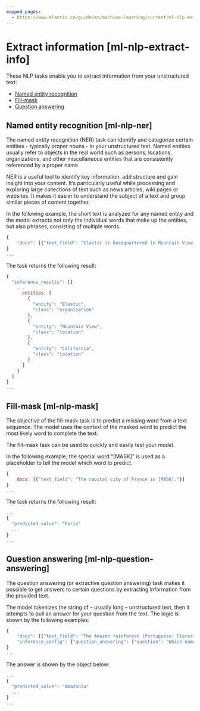 ```yaml
---
mapped_pages:
  - https://www.elastic.co/guide/en/machine-learning/current/ml-nlp-extract-info.html
---
```


# Extract information [ml-nlp-extract-info]

These NLP tasks enable you to extract information from your unstructured text:

* [Named entity recognition](#ml-nlp-ner)
* [Fill-mask](#ml-nlp-mask)
* [Question answering](#ml-nlp-question-answering)


## Named entity recognition [ml-nlp-ner] 

The named entity recognition (NER) task can identify and categorize certain entities - typically proper nouns - in your unstructured text. Named entities usually refer to objects in the real world such as persons, locations, organizations, and other miscellaneous entities that are consistently referenced by a proper name.

NER is a useful tool to identify key information, add structure and gain insight into your content. It’s particularly useful while processing and exploring large collections of text such as news articles, wiki pages or websites. It makes it easier to understand the subject of a text and group similar pieces of content together.

In the following example, the short text is analyzed for any named entity and the model extracts not only the individual words that make up the entities, but also phrases, consisting of multiple words.

```js
{
    "docs": [{"text_field": "Elastic is headquartered in Mountain View, California."}]
}
...
```

The task returns the following result:

```js
{
  "inference_results": [{
    ...
      entities: [
        {
          "entity": "Elastic",
          "class": "organization"
        },
        {
          "entity": "Mountain View",
          "class": "location"
        },
        {
          "entity": "California",
          "class": "location"
        }
      ]
    }
  ]
}
...
```


## Fill-mask [ml-nlp-mask] 

The objective of the fill-mask task is to predict a missing word from a text sequence. The model uses the context of the masked word to predict the most likely word to complete the text.

The fill-mask task can be used to quickly and easily test your model.

In the following example, the special word “[MASK]” is used as a placeholder to tell the model which word to predict.

```js
{
    docs: [{"text_field": "The capital city of France is [MASK]."}]
}
...
```

The task returns the following result:

```js
...
{
  "predicted_value": "Paris"
  ...
}
...
```


## Question answering [ml-nlp-question-answering] 

The question answering (or extractive question answering) task makes it possible to get answers to certain questions by extracting information from the provided text.

The model tokenizes the string of – usually long – unstructured text, then it attempts to pull an answer for your question from the text. The logic is shown by the following examples:

```js
{
    "docs": [{"text_field": "The Amazon rainforest (Portuguese: Floresta Amazônica or Amazônia; Spanish: Selva Amazónica, Amazonía or usually Amazonia; French: Forêt amazonienne; Dutch: Amazoneregenwoud), also known in English as Amazonia or the Amazon Jungle, is a moist broadleaf forest that covers most of the Amazon basin of South America. This basin encompasses 7,000,000 square kilometres (2,700,000 sq mi), of which 5,500,000 square kilometres (2,100,000 sq mi) are covered by the rainforest. This region includes territory belonging to nine nations. The majority of the forest is contained within Brazil, with 60% of the rainforest, followed by Peru with 13%, Colombia with 10%, and with minor amounts in Venezuela, Ecuador, Bolivia, Guyana, Suriname and French Guiana. States or departments in four nations contain "Amazonas" in their names. The Amazon represents over half of the planet's remaining rainforests, and comprises the largest and most biodiverse tract of tropical rainforest in the world, with an estimated 390 billion individual trees divided into 16,000 species."}],
    "inference_config": {"question_answering": {"question": "Which name is also used to describe the Amazon rainforest in English?"}}
}
...
```

The answer is shown by the object below:

```js
...
{
  "predicted_value": "Amazonia"
  ...
}
...
```

